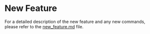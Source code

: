 # New Feature

For a detailed description of the new feature and any new commands, please refer to the [new_feature.md](docs/new_feature.md) file.
